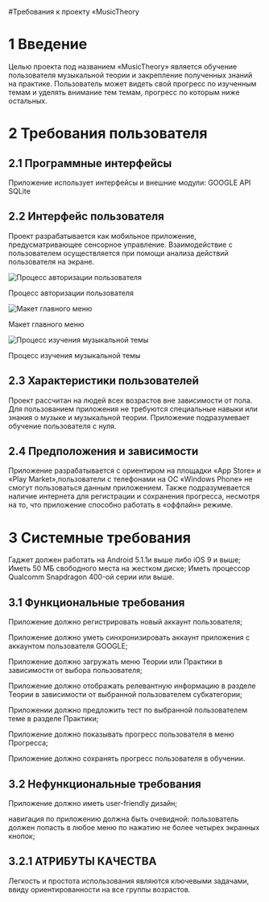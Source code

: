 #Требования к проекту «MusicTheory

# 1 Введение

Целью проекта под названием «MusicTheory» является обучение пользователя музыкальной теории и закрепление полученных знаний на практике. Пользователь может видеть свой прогресс по изученным темам и уделять внимание тем темам, прогресс по которым ниже остальных.

# 2 Требования пользователя

## 2.1 Программные интерфейсы

Приложение использует интерфейсы и внешние модули:
GOOGLE API
SQLite

## 2.2 Интерфейс пользователя

Проект разрабатывается как мобильное приложение, предусматривающее сенсорное управление.
Взаимодействие с пользователем осуществляется при помощи анализа действий пользователя на экране.

![Процесс авторизации пользователя](https://github.com/axlgrim/Tritpo_Laba2/blob/master/Login.png)

Процесс авторизации пользователя

![Макет главного меню](https://github.com/axlgrim/Tritpo_Laba2/blob/master/Main%20Menu.png)

Макет главного меню

![Процесс изучения музыкальной темы](https://github.com/axlgrim/Tritpo_Laba2/blob/master/Theory%20Topic.png)

Процесс изучения музыкальной темы

## 2.3 Характеристики пользователей

Проект рассчитан на людей всех возрастов вне зависимости от пола. Для пользованием приложения не требуются специальные навыки или знания о музыке и музыкальной теории. Приложение подразумевает обучение пользователя с нуля.

## 2.4 Предположения и зависимости

Приложение разрабатывается с ориентиром на площадки  «App Store» и «Play Market»,пользователи с телефонами на ОС «Windows Phone» не смогут пользоваться данным приложением.
Также подразумевается наличие интернета для регистрации и сохранения прогресса, несмотря на то, что приложение способно работать в «оффлайн» режиме.

# 3 Системные требования

Гаджет должен работать на Android 5.1.1и выше либо iOS 9 и выше;
Иметь 50 МБ свободного места на жестком диске;
Иметь процессор Qualcomm Snapdragon 400-ой серии или выше.

## 3.1 Функциональные требования

Приложение должно регистрировать новый аккаунт пользователя;

Приложение должно уметь синхронизировать аккаунт приложения с аккаунтом пользователя GOOGLE;

Приложение должно загружать меню Теории или Практики в зависимости от выбора пользователя;

Приложение должно отображать релевантную информацию в разделе Теории в зависимости от выбранной пользователем субкатегории;

Приложении должно предложить тест по выбранной пользователем теме в разделе Практики;

Приложение должно показывать прогресс пользователя в меню Прогресса;

Приложение должно сохранять прогресс пользователя в обучении.

## 3.2 Нефункциональные требования

Приложение должно иметь user-friendly дизайн;

навигация по приложению должна быть очевидной: пользователь должен попасть в любое меню по нажатию не более четырех экранных кнопок; 

## 3.2.1 АТРИБУТЫ КАЧЕСТВА

Легкость и простота использования являются ключевыми задачами, ввиду ориентированности на все группы возрастов.
